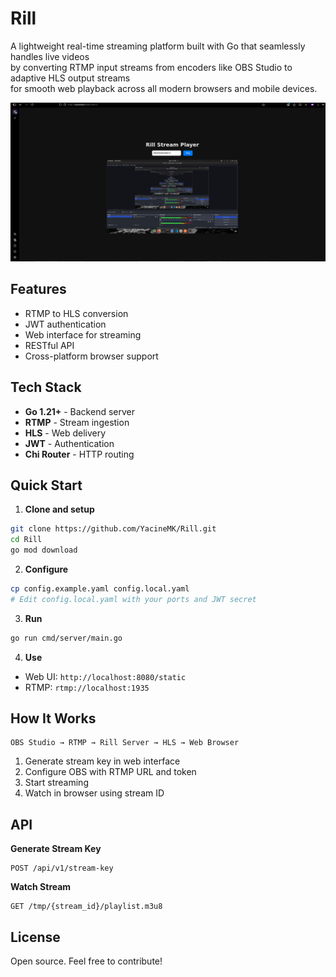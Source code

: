 # Rill

A lightweight real-time streaming platform built with Go that seamlessly handles live videos  
by converting RTMP input streams from encoders like OBS Studio to adaptive HLS output streams  
for smooth web playback across all modern browsers and mobile devices.

![Rill Screenshot](doc/Screenshot%20from%202025-08-19%2015-11-47.png)


## Features

- RTMP to HLS conversion
- JWT authentication 
- Web interface for streaming
- RESTful API
- Cross-platform browser support

## Tech Stack

- **Go 1.21+** - Backend server
- **RTMP** - Stream ingestion
- **HLS** - Web delivery
- **JWT** - Authentication
- **Chi Router** - HTTP routing

## Quick Start

1. **Clone and setup**
```bash
git clone https://github.com/YacineMK/Rill.git
cd Rill
go mod download
```

2. **Configure**
```bash
cp config.example.yaml config.local.yaml
# Edit config.local.yaml with your ports and JWT secret
```

3. **Run**
```bash
go run cmd/server/main.go
```

4. **Use**
- Web UI: `http://localhost:8080/static`
- RTMP: `rtmp://localhost:1935`

## How It Works

```
OBS Studio → RTMP → Rill Server → HLS → Web Browser
```

1. Generate stream key in web interface
2. Configure OBS with RTMP URL and token
3. Start streaming
4. Watch in browser using stream ID

## API

**Generate Stream Key**
```http
POST /api/v1/stream-key
```

**Watch Stream**
```http
GET /tmp/{stream_id}/playlist.m3u8
```

## License

Open source. Feel free to contribute!

